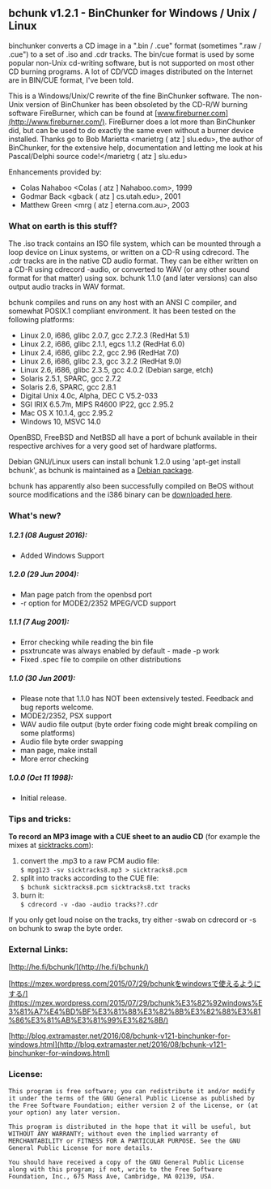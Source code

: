 ## bchunk v1.2.1 - BinChunker for Windows / Unix / Linux

binchunker converts a CD image in a ".bin / .cue" format (sometimes ".raw / .cue") to a set of .iso and .cdr tracks. The bin/cue format is used by some popular non-Unix cd-writing software, but is not supported on most other CD burning programs. A lot of CD/VCD images distributed on the Internet are in BIN/CUE format, I've been told.

This is a Windows/Unix/C rewrite of the fine BinChunker software. The non-Unix version of BinChunker has been obsoleted by the CD-R/W burning software FireBurner, which can be found at [www.fireburner.com](http://www.fireburner.com/). FireBurner does a lot more than BinChunker did, but can be used to do exactly the same even without a burner device installed. Thanks go to Bob Marietta <marietrg ( atz ] slu.edu>, the author of BinChunker, for the extensive help, documentation and letting me look at his Pascal/Delphi source code!</marietrg ( atz ] slu.edu>

Enhancements provided by:

- Colas Nahaboo <Colas ( atz ] Nahaboo.com>, 1999
- Godmar Back <gback ( atz ] cs.utah.edu>, 2001
- Matthew Green <mrg ( atz ] eterna.com.au>, 2003

### What on earth is this stuff?

The .iso track contains an ISO file system, which can be mounted through a loop device on Linux systems, or written on a CD-R using cdrecord. The .cdr tracks are in the native CD audio format. They can be either written on a CD-R using cdrecord -audio, or converted to WAV (or any other sound format for that matter) using sox. bchunk 1.1.0 (and later versions) can also output audio tracks in WAV format.

bchunk compiles and runs on any host with an ANSI C compiler, and somewhat POSIX.1 compliant environment. It has been tested on the following platforms:

- Linux 2.0, i686, glibc 2.0.7, gcc 2.7.2.3 (RedHat 5.1)  
- Linux 2.2, i686, glibc 2.1.1, egcs 1.1.2 (RedHat 6.0)  
- Linux 2.4, i686, glibc 2.2, gcc 2.96 (RedHat 7.0)  
- Linux 2.6, i686, glibc 2.3, gcc 3.2.2 (RedHat 9.0)  
- Linux 2.6, i686, glibc 2.3.5, gcc 4.0.2 (Debian sarge, etch)  
- Solaris 2.5.1, SPARC, gcc 2.7.2  
- Solaris 2.6, SPARC, gcc 2.8.1  
- Digital Unix 4.0c, Alpha, DEC C V5.2-033  
- SGI IRIX 6.5.7m, MIPS R4600 IP22, gcc 2.95.2  
- Mac OS X 10.1.4, gcc 2.95.2
- Windows 10, MSVC 14.0

OpenBSD, FreeBSD and NetBSD all have a port of bchunk available in their respective archives for a very good set of hardware platforms.

Debian GNU/Linux users can install bchunk 1.2.0 using 'apt-get install bchunk', as bchunk is maintained as a [Debian package](http://packages.debian.org/bchunk).

bchunk has apparently also been successfully compiled on BeOS without source modifications and the i386 binary can be [downloaded here](http://bezip.de/app/1340/).

### What's new?

##### 1.2.1 (08 August 2016):

*   Added Windows Support

##### 1.2.0 (29 Jun 2004):

*   Man page patch from the openbsd port
*   -r option for MODE2/2352 MPEG/VCD support

##### 1.1.1 (7 Aug 2001):

*   Error checking while reading the bin file
*   psxtruncate was always enabled by default - made -p work
*   Fixed .spec file to compile on other distributions

##### 1.1.0 (30 Jun 2001):

*   Please note that 1.1.0 has NOT been extensively tested. Feedback and bug reports welcome.
*   MODE2/2352, PSX support
*   WAV audio file output (byte order fixing code might break compiling on some platforms)
*   Audio file byte order swapping
*   man page, make install
*   More error checking

##### 1.0.0 (Oct 11 1998):

*	Initial release.
    
### Tips and tricks:

**To record an MP3 image with a CUE sheet to an audio CD** (for example the mixes at [sicktracks.com](http://sicktracks.com/)):

1.  convert the .mp3 to a raw PCM audio file:  
    `$ mpg123 -sv sicktracks8.mp3 > sicktracks8.pcm`
2.  split into tracks according to the CUE file:  
    `$ bchunk sicktracks8.pcm sicktracks8.txt tracks`
3.  burn it:  
    `$ cdrecord -v -dao -audio tracks??.cdr`

If you only get loud noise on the tracks, try either -swab on cdrecord or -s on bchunk to swap the byte order.

### External Links:

[http://he.fi/bchunk/](http://he.fi/bchunk/)

[https://mzex.wordpress.com/2015/07/29/bchunkをwindowsで使えるようにする/](https://mzex.wordpress.com/2015/07/29/bchunk%E3%82%92windows%E3%81%A7%E4%BD%BF%E3%81%88%E3%82%8B%E3%82%88%E3%81%86%E3%81%AB%E3%81%99%E3%82%8B/)

[http://blog.extramaster.net/2016/08/bchunk-v121-binchunker-for-windows.html](http://blog.extramaster.net/2016/08/bchunk-v121-binchunker-for-windows.html)


### License:

`This program is free software; you can redistribute it and/or modify it under the terms of the GNU General Public License as published by the Free Software Foundation; either version 2 of the License, or (at your option) any later version.`

`This program is distributed in the hope that it will be useful, but WITHOUT ANY WARRANTY; without even the implied warranty of MERCHANTABILITY or FITNESS FOR A PARTICULAR PURPOSE. See the GNU General Public License for more details.`

`You should have received a copy of the GNU General Public License along with this program; if not, write to the Free Software Foundation, Inc., 675 Mass Ave, Cambridge, MA 02139, USA.`